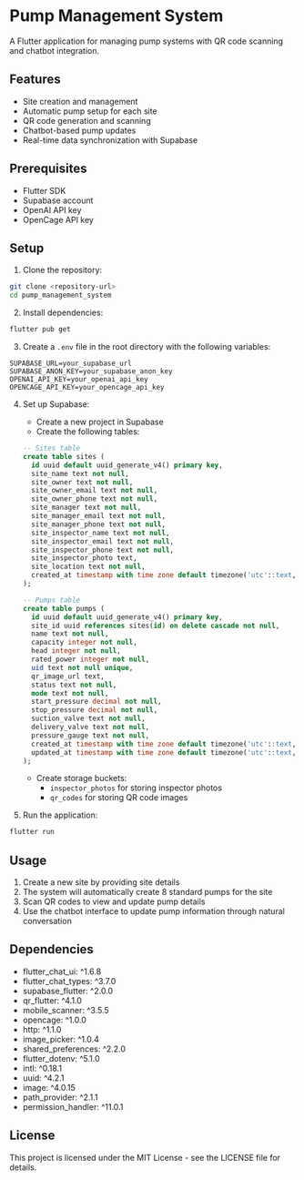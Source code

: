 # Pump Management System

A Flutter application for managing pump systems with QR code scanning and chatbot integration.

## Features

- Site creation and management
- Automatic pump setup for each site
- QR code generation and scanning
- Chatbot-based pump updates
- Real-time data synchronization with Supabase

## Prerequisites

- Flutter SDK
- Supabase account
- OpenAI API key
- OpenCage API key

## Setup

1. Clone the repository:
```bash
git clone <repository-url>
cd pump_management_system
```

2. Install dependencies:
```bash
flutter pub get
```

3. Create a `.env` file in the root directory with the following variables:
```
SUPABASE_URL=your_supabase_url
SUPABASE_ANON_KEY=your_supabase_anon_key
OPENAI_API_KEY=your_openai_api_key
OPENCAGE_API_KEY=your_opencage_api_key
```

4. Set up Supabase:
   - Create a new project in Supabase
   - Create the following tables:

   ```sql
   -- Sites table
   create table sites (
     id uuid default uuid_generate_v4() primary key,
     site_name text not null,
     site_owner text not null,
     site_owner_email text not null,
     site_owner_phone text not null,
     site_manager text not null,
     site_manager_email text not null,
     site_manager_phone text not null,
     site_inspector_name text not null,
     site_inspector_email text not null,
     site_inspector_phone text not null,
     site_inspector_photo text,
     site_location text not null,
     created_at timestamp with time zone default timezone('utc'::text, now()) not null
   );

   -- Pumps table
   create table pumps (
     id uuid default uuid_generate_v4() primary key,
     site_id uuid references sites(id) on delete cascade not null,
     name text not null,
     capacity integer not null,
     head integer not null,
     rated_power integer not null,
     uid text not null unique,
     qr_image_url text,
     status text not null,
     mode text not null,
     start_pressure decimal not null,
     stop_pressure decimal not null,
     suction_valve text not null,
     delivery_valve text not null,
     pressure_gauge text not null,
     created_at timestamp with time zone default timezone('utc'::text, now()) not null,
     updated_at timestamp with time zone default timezone('utc'::text, now()) not null
   );
   ```

   - Create storage buckets:
     - `inspector_photos` for storing inspector photos
     - `qr_codes` for storing QR code images

5. Run the application:
```bash
flutter run
```

## Usage

1. Create a new site by providing site details
2. The system will automatically create 8 standard pumps for the site
3. Scan QR codes to view and update pump details
4. Use the chatbot interface to update pump information through natural conversation

## Dependencies

- flutter_chat_ui: ^1.6.8
- flutter_chat_types: ^3.7.0
- supabase_flutter: ^2.0.0
- qr_flutter: ^4.1.0
- mobile_scanner: ^3.5.5
- opencage: ^1.0.0
- http: ^1.1.0
- image_picker: ^1.0.4
- shared_preferences: ^2.2.0
- flutter_dotenv: ^5.1.0
- intl: ^0.18.1
- uuid: ^4.2.1
- image: ^4.0.15
- path_provider: ^2.1.1
- permission_handler: ^11.0.1

## License

This project is licensed under the MIT License - see the LICENSE file for details.
